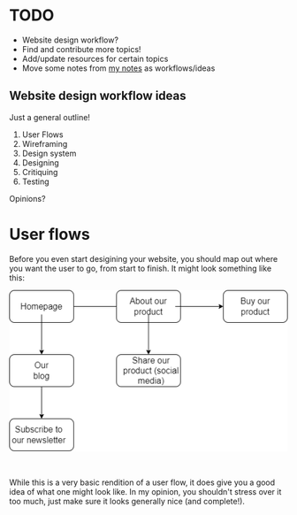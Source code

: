 # TODO
- Website design workflow?
- Find and contribute more topics!
- Add/update resources for certain topics
- Move some notes from [my notes](https://drive.google.com/drive/folders/1dsKtlQvBVS0YjssJrlLmZ9SU0yh8zz9m) as workflows/ideas

## Website design workflow ideas
Just a general outline!

1. User Flows
2. Wireframing
3. Design system
4. Designing
5. Critiquing 
6. Testing

Opinions?

# User flows
Before you even start desigining your website, you should map out where you want the user to go, from start to finish. It might look something like this: 
<br>
<p align="center">
  <img src="./.github/userflowexample.png"/>
</p>
<br>

While this is a very basic rendition of a user flow, it does give you a good idea of what one might look like. In my opinion, you shouldn't stress over it too much, just make sure it looks generally nice (and complete!).